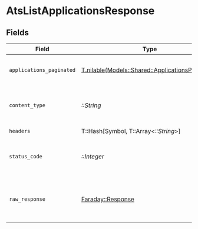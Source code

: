 # AtsListApplicationsResponse


## Fields

| Field                                                                                            | Type                                                                                             | Required                                                                                         | Description                                                                                      |
| ------------------------------------------------------------------------------------------------ | ------------------------------------------------------------------------------------------------ | ------------------------------------------------------------------------------------------------ | ------------------------------------------------------------------------------------------------ |
| `applications_paginated`                                                                         | [T.nilable(Models::Shared::ApplicationsPaginated)](../../models/shared/applicationspaginated.md) | :heavy_minus_sign:                                                                               | The list of applications was retrieved.                                                          |
| `content_type`                                                                                   | *::String*                                                                                       | :heavy_check_mark:                                                                               | HTTP response content type for this operation                                                    |
| `headers`                                                                                        | T::Hash[Symbol, T::Array<*::String*>]                                                            | :heavy_check_mark:                                                                               | N/A                                                                                              |
| `status_code`                                                                                    | *::Integer*                                                                                      | :heavy_check_mark:                                                                               | HTTP response status code for this operation                                                     |
| `raw_response`                                                                                   | [Faraday::Response](https://www.rubydoc.info/gems/faraday/Faraday/Response)                      | :heavy_check_mark:                                                                               | Raw HTTP response; suitable for custom response parsing                                          |